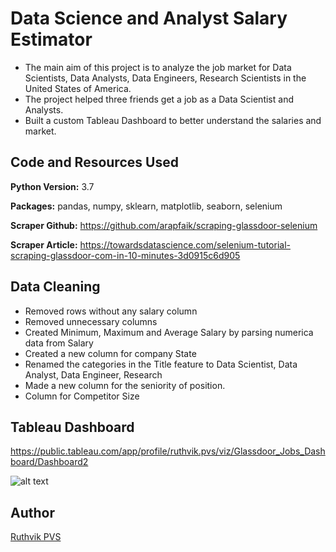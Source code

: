 # Data Science and Analyst Salary Estimator
* The main aim of this project is to analyze the job market for Data Scientists, Data Analysts, Data Engineers, Research Scientists in the United States of America.
* The project helped three friends get a job as a Data Scientist and Analysts.
* Built a custom Tableau Dashboard to better understand the salaries and market.

## Code and Resources Used 
**Python Version:** 3.7  

**Packages:** pandas, numpy, sklearn, matplotlib, seaborn, selenium 

**Scraper Github:** https://github.com/arapfaik/scraping-glassdoor-selenium  

**Scraper Article:** https://towardsdatascience.com/selenium-tutorial-scraping-glassdoor-com-in-10-minutes-3d0915c6d905  

## Data Cleaning
* Removed rows without any salary column
* Removed unnecessary columns
* Created Minimum, Maximum and Average Salary by parsing numerica data from Salary
* Created a new column for company State
* Renamed the categories in the Title feature to Data Scientist, Data Analyst, Data Engineer, Research
* Made a new column for the seniority of position.
* Column for Competitor Size

## Tableau Dashboard 
https://public.tableau.com/app/profile/ruthvik.pvs/viz/Glassdoor_Jobs_Dashboard/Dashboard2

![alt text](https://github.com/ricky1435/Glassdoor-Jobs-2018-/blob/main/Dashboard%202.png "Dashboard")

## Author
[Ruthvik PVS](https://github.com/ricky1435)
